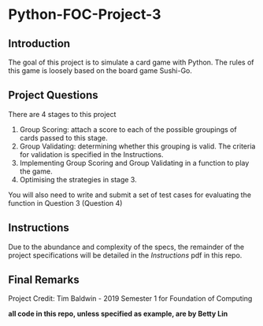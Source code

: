 # Python-FOC-Project-3

## Introduction
The goal of this project is to simulate a card game with Python. The rules of this game is loosely based on the board game Sushi-Go.

## Project Questions
There are 4 stages to this project

1. Group Scoring: attach a score to each of the possible groupings of cards passed to this stage.
2. Group Validating: determining whether this grouping is valid. The criteria for validation is specified in the Instructions.
3. Implementing Group Scoring and Group Validating in a function to play the game.
4. Optimising the strategies in stage 3.

You will also need to write and submit a set of test cases for evaluating the function in Question 3 (Question 4)

## Instructions
Due to the abundance and complexity of the specs, the remainder of the project specifications will be detailed in the *Instructions* pdf in this repo.

## Final Remarks 
Project Credit: Tim Baldwin - 2019 Semester 1 for Foundation of Computing

**all code in this repo, unless specified as example, are by Betty Lin**

